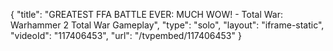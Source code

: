 {
    "title": "GREATEST FFA BATTLE EVER: MUCH WOW! - Total War: Warhammer 2 Total War Gameplay",
    "type": "solo",
    "layout": "iframe-static",
    "videoId": "117406453",
    "url": "\/tvpembed\/117406453"
}